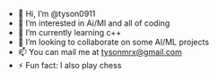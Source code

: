 - 👋 Hi, I’m @tyson0911
- 👀 I’m interested in Ai/Ml and all of coding 
- 🌱 I’m currently learning c++
- 💞️ I’m looking to collaborate on some AI/ML projects 
- 📫 You can mail me at tysonmrx@gmail.com
- ⚡ Fun fact: I also play chess 

<!---
tyson0911/tyson0911 is a ✨ special ✨ repository because its `README.md` (this file) appears on your GitHub profile.
You can click the Preview link to take a look at your changes.
--->
